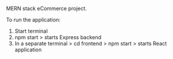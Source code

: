 MERN stack eCommerce project.

To run the application:

1. Start terminal
2. npm start > starts Express backend
3. In a separate terminal > cd frontend > npm start > starts React application
